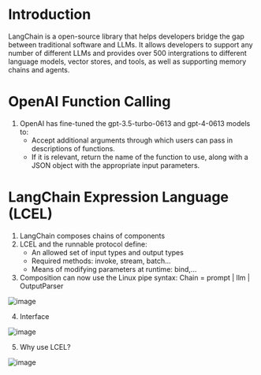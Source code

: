 # Introduction
LangChain is a open-source library that helps developers bridge the gap between traditional software and LLMs. It allows developers to support any number of different LLMs and provides over 500 intergrations to different language models, vector stores, and tools, as well as supporting memory chains and agents.

# OpenAI Function Calling
1. OpenAI has fine-tuned the gpt-3.5-turbo-0613 and gpt-4-0613 models to:
   + Accept additional arguments through which users can pass in descriptions of functions.
   + If it is relevant, return the name of the function to use, along with a JSON object with the appropriate input parameters.

# LangChain Expression Language (LCEL)
1. LangChain composes chains of components
2. LCEL and the runnable protocol define:
   + An allowed set of input types and output types
   + Required methods: invoke, stream, batch...
   + Means of modifying parameters at runtime: bind,...
3. Composition can now use the Linux pipe syntax: Chain = prompt | llm | OutputParser

![image](https://github.com/FionaYuY/Functions-Tools-and-Agents-with-LangChain-notes/assets/151610467/6ff0e675-279e-47cc-8d65-accd8923aaf0)

4. Interface

![image](https://github.com/FionaYuY/Functions-Tools-and-Agents-with-LangChain-notes/assets/151610467/a64e9eb3-452a-42b3-90df-aaa99d81f17c)

5. Why use LCEL?

![image](https://github.com/FionaYuY/Functions-Tools-and-Agents-with-LangChain-notes/assets/151610467/2250640a-6db4-4b3f-a347-7eb4b5d2323d)

